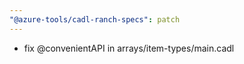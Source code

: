 ```yaml
---
"@azure-tools/cadl-ranch-specs": patch
---
```


- fix @convenientAPI in arrays/item-types/main.cadl
